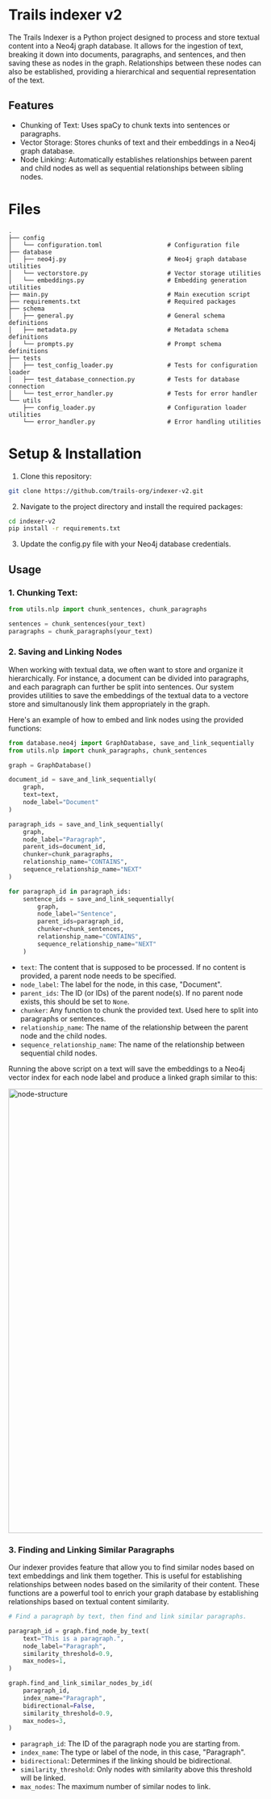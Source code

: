 # Trails indexer v2

The Trails Indexer is a Python project designed to process and store textual content into a Neo4j graph database. It allows for the ingestion of text, breaking it down into documents, paragraphs, and sentences, and then saving these as nodes in the graph. Relationships between these nodes can also be established, providing a hierarchical and sequential representation of the text.

## Features
- Chunking of Text: Uses spaCy to chunk texts into sentences or paragraphs.
- Vector Storage: Stores chunks of text and their embeddings in a Neo4j graph database.
- Node Linking: Automatically establishes relationships between parent and child nodes as well as sequential relationships between sibling nodes.

# Files

```
.
├── config
│   └── configuration.toml                  # Configuration file
├── database
│   ├── neo4j.py                            # Neo4j graph database utilities
│   └── vectorstore.py                      # Vector storage utilities
│   └── embeddings.py                       # Embedding generation utilities
├── main.py                                 # Main execution script
├── requirements.txt                        # Required packages
├── schema
│   ├── general.py                          # General schema definitions
│   ├── metadata.py                         # Metadata schema definitions
│   └── prompts.py                          # Prompt schema definitions
├── tests
│   ├── test_config_loader.py               # Tests for configuration loader
│   ├── test_database_connection.py         # Tests for database connection
│   └── test_error_handler.py               # Tests for error handler
└── utils
    ├── config_loader.py                    # Configuration loader utilities
    └── error_handler.py                    # Error handling utilities

```

# Setup & Installation

1. Clone this repository:

```bash
git clone https://github.com/trails-org/indexer-v2.git
```

2. Navigate to the project directory and install the required packages:

```bash
cd indexer-v2
pip install -r requirements.txt
```

3. Update the config.py file with your Neo4j database credentials.

## Usage

### 1. Chunking Text:

```python
from utils.nlp import chunk_sentences, chunk_paragraphs

sentences = chunk_sentences(your_text)
paragraphs = chunk_paragraphs(your_text)
```

### 2. Saving and Linking Nodes

When working with textual data, we often want to store and organize it hierarchically. For instance, a document can be divided into paragraphs, and each paragraph can further be split into sentences. Our system provides utilities to save the embeddings of the textual data to a vectore store and simultanously link them appropriately in the graph.

Here's an example of how to embed and link nodes using the provided functions:

```python
from database.neo4j import GraphDatabase, save_and_link_sequentially
from utils.nlp import chunk_paragraphs, chunk_sentences

graph = GraphDatabase()

document_id = save_and_link_sequentially(
    graph, 
    text=text, 
    node_label="Document"
)

paragraph_ids = save_and_link_sequentially(
    graph,
    node_label="Paragraph",
    parent_ids=document_id,
    chunker=chunk_paragraphs,
    relationship_name="CONTAINS",
    sequence_relationship_name="NEXT"
)

for paragraph_id in paragraph_ids:
    sentence_ids = save_and_link_sequentially(
        graph,
        node_label="Sentence",
        parent_ids=paragraph_id,
        chunker=chunk_sentences,
        relationship_name="CONTAINS",
        sequence_relationship_name="NEXT"
    )
```

- `text`: The content that is supposed to be processed. If no content is provided, a parent node needs to be specified.
- `node_label`: The label for the node, in this case, "Document".
- `parent_ids`: The ID (or IDs) of the parent node(s). If no parent node exists, this should be set to `None`.
- `chunker`: Any function to chunk the provided text. Used here to split into paragraphs or sentences.
- `relationship_name`: The name of the relationship between the parent node and the child nodes.
- `sequence_relationship_name`: The name of the relationship between sequential child nodes.

Running the above script on a text will save the embeddings to a Neo4j vector index for each node label and produce a linked graph similar to this:

<img width="880" alt="node-structure" src="https://github.com/trails-org/indexer-v2/assets/50588193/7e3c1948-bea1-483b-a18b-8f335d139efe">


### 3. Finding and Linking Similar Paragraphs

Our indexer provides feature that allow you to find similar nodes based on text embeddings and link them together. This is useful for establishing relationships between nodes based on the similarity of their content. These functions are a powerful tool to enrich your graph database by establishing relationships based on textual content similarity.

```python
# Find a paragraph by text, then find and link similar paragraphs.

paragraph_id = graph.find_node_by_text(
    text="This is a paragraph.",
    node_label="Paragraph",
    similarity_threshold=0.9,
    max_nodes=1,
)

graph.find_and_link_similar_nodes_by_id(
    paragraph_id,
    index_name="Paragraph",
    bidirectional=False,
    similarity_threshold=0.9,
    max_nodes=3,
)
```

- `paragraph_id`: The ID of the paragraph node you are starting from.
- `index_name`: The type or label of the node, in this case, "Paragraph".
- `bidirectional`: Determines if the linking should be bidirectional.
- `similarity_threshold`: Only nodes with similarity above this threshold will be linked.
- `max_nodes`: The maximum number of similar nodes to link.

